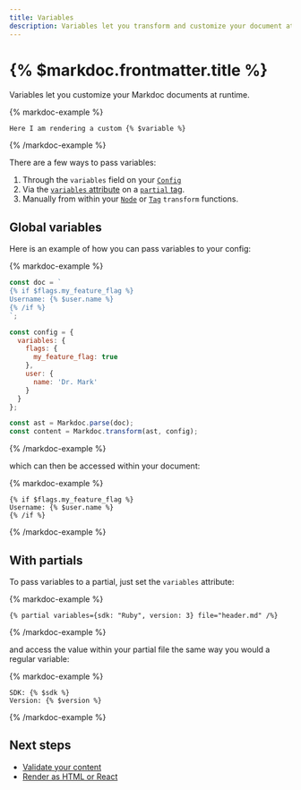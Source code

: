 ```yaml
---
title: Variables
description: Variables let you transform and customize your document at runtime.
---
```


# {% $markdoc.frontmatter.title %}

Variables let you customize your Markdoc documents at runtime.

{% markdoc-example %}

```
Here I am rendering a custom {% $variable %}
```

{% /markdoc-example %}

There are a few ways to pass variables:

1. Through the `variables` field on your [`Config`](/docs/syntax#config)
2. Via the [`variables` attribute](#with-partials) on a [`partial` tag](/docs/partials).
3. Manually from within your [`Node`](/docs/nodes) or [`Tag`](/docs/tags) `transform` functions.

## Global variables

Here is an example of how you can pass variables to your config:

{% markdoc-example %}

```js
const doc = `
{% if $flags.my_feature_flag %}
Username: {% $user.name %}
{% /if %}
`;

const config = {
  variables: {
    flags: {
      my_feature_flag: true
    },
    user: {
      name: 'Dr. Mark'
    }
  }
};

const ast = Markdoc.parse(doc);
const content = Markdoc.transform(ast, config);
```

{% /markdoc-example %}

which can then be accessed within your document:

{% markdoc-example %}

```
{% if $flags.my_feature_flag %}
Username: {% $user.name %}
{% /if %}
```

{% /markdoc-example %}

## With partials

To pass variables to a partial, just set the `variables` attribute:

{% markdoc-example %}

```
{% partial variables={sdk: "Ruby", version: 3} file="header.md" /%}
```

{% /markdoc-example %}

and access the value within your partial file the same way you would a regular variable:

{% markdoc-example %}

```
SDK: {% $sdk %}
Version: {% $version %}
```

{% /markdoc-example %}

## Next steps

- [Validate your content](/docs/validation)
- [Render as HTML or React](/docs/render)

